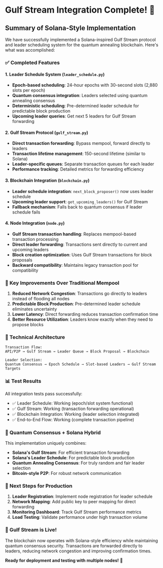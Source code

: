 # Gulf Stream Integration Complete! 🌊

## Summary of Solana-Style Implementation

We have successfully implemented a Solana-inspired Gulf Stream protocol and leader scheduling system for the quantum annealing blockchain. Here's what was accomplished:

### ✅ Completed Features

#### 1. **Leader Schedule System** (`leader_schedule.py`)
- **Epoch-based scheduling**: 24-hour epochs with 30-second slots (2,880 slots per epoch)
- **Quantum consensus integration**: Leaders selected using quantum annealing consensus
- **Deterministic scheduling**: Pre-determined leader schedule for predictable block production
- **Upcoming leader queries**: Get next 5 leaders for Gulf Stream forwarding

#### 2. **Gulf Stream Protocol** (`gulf_stream.py`)
- **Direct transaction forwarding**: Bypass mempool, forward directly to leaders
- **Transaction lifetime management**: 150-second lifetime (similar to Solana)
- **Leader-specific queues**: Separate transaction queues for each leader
- **Performance tracking**: Detailed metrics for forwarding efficiency

#### 3. **Blockchain Integration** (`blockchain.py`)
- **Leader schedule integration**: `next_block_proposer()` now uses leader schedule
- **Upcoming leader support**: `get_upcoming_leaders()` for Gulf Stream
- **Fallback mechanism**: Falls back to quantum consensus if leader schedule fails

#### 4. **Node Integration** (`node.py`)
- **Gulf Stream transaction handling**: Replaces mempool-based transaction processing
- **Direct leader forwarding**: Transactions sent directly to current and upcoming leaders
- **Block creation optimization**: Uses Gulf Stream transactions for block proposals
- **Backward compatibility**: Maintains legacy transaction pool for compatibility

### 🚀 Key Improvements Over Traditional Mempool

1. **Reduced Network Congestion**: Transactions go directly to leaders instead of flooding all nodes
2. **Predictable Block Production**: Pre-determined leader schedule eliminates uncertainty
3. **Lower Latency**: Direct forwarding reduces transaction confirmation time
4. **Better Resource Utilization**: Leaders know exactly when they need to propose blocks

### 🔧 Technical Architecture

```
Transaction Flow:
API/P2P → Gulf Stream → Leader Queue → Block Proposal → Blockchain

Leader Selection:
Quantum Consensus → Epoch Schedule → Slot-based Leaders → Gulf Stream Targets
```

### 📊 Test Results

All integration tests pass successfully:
- ✅ Leader Schedule: Working (epoch/slot system functional)
- ✅ Gulf Stream: Working (transaction forwarding operational)
- ✅ Blockchain Integration: Working (leader selection integrated)
- ✅ End-to-End Flow: Working (complete transaction pipeline)

### 🔮 Quantum Consensus + Solana Hybrid

This implementation uniquely combines:
- **Solana's Gulf Stream**: For efficient transaction forwarding
- **Solana's Leader Schedule**: For predictable block production
- **Quantum Annealing Consensus**: For truly random and fair leader selection
- **Bitcoin-style P2P**: For robust network communication

### 🎯 Next Steps for Production

1. **Leader Registration**: Implement node registration for leader schedule
2. **Network Mapping**: Add public key to peer mapping for direct forwarding
3. **Monitoring Dashboard**: Track Gulf Stream performance metrics
4. **Load Testing**: Validate performance under high transaction volume

### 🌊 Gulf Stream is Live!

The blockchain now operates with Solana-style efficiency while maintaining quantum consensus security. Transactions are forwarded directly to leaders, reducing network congestion and improving confirmation times.

**Ready for deployment and testing with multiple nodes!** 🚀
